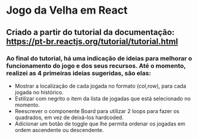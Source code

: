 # Jogo da Velha em React

## Criado a partir do tutorial da documentação: https://pt-br.reactjs.org/tutorial/tutorial.html

### Ao final do tutorial, há uma indicação de ideias para melhorar o funcionamento do jogo e dos seus recursos. Até o momento, realizei as 4 primeiras ideias sugeridas, são elas:

- Mostrar a localização de cada jogada no formato (col,row), para cada jogada no histórico.
- Estilizar com negrito o item da lista de jogadas que está selecionado no momento.
- Reescrever o componente Board para utilizar 2 loops para fazer os quadrados, em vez de deixá-los hardcoded.
- Adicionar um botão de toggle que lhe permita ordenar os jogadas em ordem ascendente ou descendente.